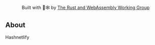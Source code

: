 <div align="center">
  <p>Built with 🦀🕸 by <a href="https://rustwasm.github.io/">The Rust and WebAssembly Working Group</a></p>
</div>

## About

Hashnetlify